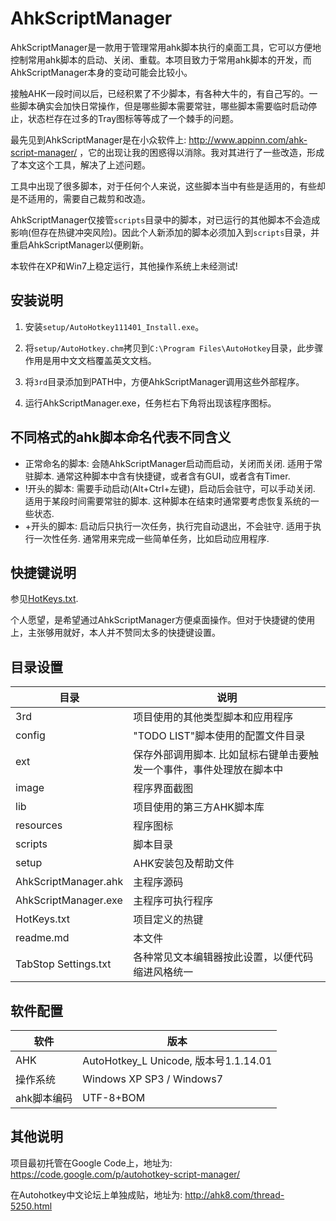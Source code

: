 # AhkScriptManager

AhkScriptManager是一款用于管理常用ahk脚本执行的桌面工具，它可以方便地控制常用ahk脚本的启动、关闭、重载。本项目致力于常用ahk脚本的开发，而AhkScriptManager本身的变动可能会比较小。

接触AHK一段时间以后，已经积累了不少脚本，有各种大牛的，有自己写的。一些脚本确实会加快日常操作，但是哪些脚本需要常驻，哪些脚本需要临时启动停止，状态栏存在过多的Tray图标等等成了一个棘手的问题。

最先见到AhkScriptManager是在小众软件上: http://www.appinn.com/ahk-script-manager/ ，它的出现让我的困惑得以消除。我对其进行了一些改造，形成了本文这个工具，解决了上述问题。

工具中出现了很多脚本，对于任何个人来说，这些脚本当中有些是适用的，有些却是不适用的，需要自己裁剪和改造。

AhkScriptManager仅接管`scripts`目录中的脚本，对已运行的其他脚本不会造成影响(但存在热键冲突风险)。因此个人新添加的脚本必须加入到`scripts`目录，并重启AhkScriptManager以便刷新。

本软件在XP和Win7上稳定运行，其他操作系统上未经测试!


## 安装说明

1. 安装`setup/AutoHotkey111401_Install.exe`。

2. 将`setup/AutoHotkey.chm`拷贝到`C:\Program Files\AutoHotkey`目录，此步骤作用是用中文文档覆盖英文文档。

3. 将`3rd`目录添加到PATH中，方便AhkScriptManager调用这些外部程序。

4. 运行AhkScriptManager.exe，任务栏右下角将出现该程序图标。

## 不同格式的ahk脚本命名代表不同含义
* 正常命名的脚本:	会随AhkScriptManager启动而启动，关闭而关闭. 适用于常驻脚本. 通常这种脚本中含有快捷键，或者含有GUI，或者含有Timer.
* !开头的脚本:	需要手动启动(Alt+Ctrl+左键)，启动后会驻守，可以手动关闭. 适用于某段时间需要常驻的脚本. 这种脚本在结束时通常要考虑恢复系统的一些状态.
* +开头的脚本:	启动后只执行一次任务，执行完自动退出，不会驻守. 适用于执行一次性任务. 通常用来完成一些简单任务，比如启动应用程序.

## 快捷键说明
参见[HotKeys.txt](https://github.com/morgengc/AHK-Script-Manager/blob/master/HotKeys.txt).

个人愿望，是希望通过AhkScriptManager方便桌面操作。但对于快捷键的使用上，主张够用就好，本人并不赞同太多的快捷键设置。

## 目录设置
| 目录 | 说明 |
| ---- | ---- |
| 3rd | 项目使用的其他类型脚本和应用程序 |
| config | "TODO LIST"脚本使用的配置文件目录 |
| ext | 保存外部调用脚本. 比如鼠标右键单击要触发一个事件，事件处理放在脚本中 |
| image | 程序界面截图 |
| lib | 项目使用的第三方AHK脚本库 |
| resources | 程序图标 |
| scripts | 脚本目录 |
| setup | AHK安装包及帮助文件 |
| AhkScriptManager.ahk | 主程序源码 |
| AhkScriptManager.exe | 主程序可执行程序 |
| HotKeys.txt | 项目定义的热键 |
| readme.md | 本文件 |
| TabStop Settings.txt | 各种常见文本编辑器按此设置，以便代码缩进风格统一 |

## 软件配置
| 软件 | 版本 |
| ---- | ---- |
| AHK | AutoHotkey_L Unicode, 版本号1.1.14.01 |
| 操作系统 | Windows XP SP3 / Windows7 |
| ahk脚本编码 | UTF-8+BOM |


## 其他说明
项目最初托管在Google Code上，地址为: https://code.google.com/p/autohotkey-script-manager/ 

在Autohotkey中文论坛上单独成贴，地址为: http://ahk8.com/thread-5250.html

